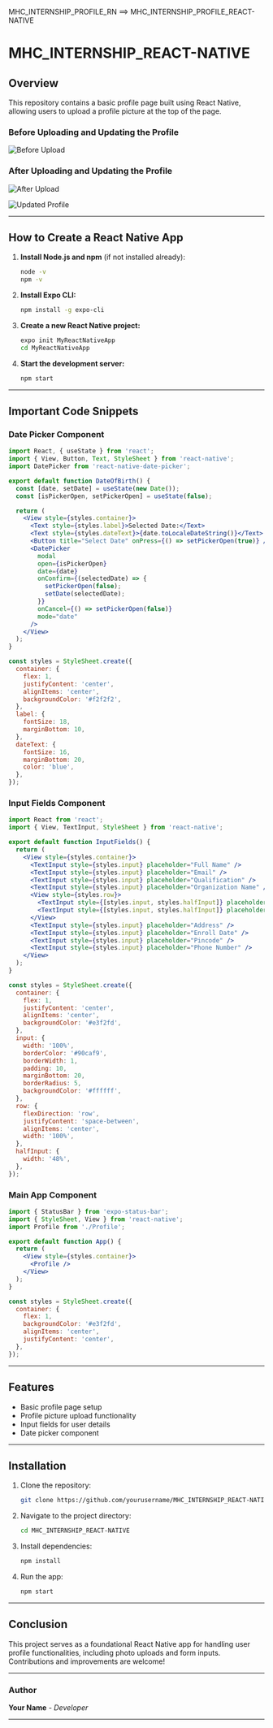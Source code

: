 MHC_INTERNSHIP_PROFILE_RN ==> MHC_INTERNSHIP_PROFILE_REACT-NATIVE

# MHC_INTERNSHIP_REACT-NATIVE

## Overview
This repository contains a basic profile page built using React Native, allowing users to upload a profile picture at the top of the page.

### Before Uploading and Updating the Profile
![Before Upload](https://github.com/user-attachments/assets/bf61a42f-e7f7-4bd0-9c9d-0e0244ecf924)

### After Uploading and Updating the Profile
![After Upload](https://github.com/user-attachments/assets/41bbfe7d-e6cb-4aea-9507-a3707734edf1)

![Updated Profile](https://github.com/user-attachments/assets/92f247f5-3f6a-45a3-9e5d-38d9e6c231a6)

---

## How to Create a React Native App

1. **Install Node.js and npm** (if not installed already):
   ```sh
   node -v
   npm -v
   ```

2. **Install Expo CLI:**
   ```sh
   npm install -g expo-cli
   ```

3. **Create a new React Native project:**
   ```sh
   expo init MyReactNativeApp
   cd MyReactNativeApp
   ```

4. **Start the development server:**
   ```sh
   npm start
   ```

---

## Important Code Snippets

### Date Picker Component
```jsx
import React, { useState } from 'react';
import { View, Button, Text, StyleSheet } from 'react-native';
import DatePicker from 'react-native-date-picker';

export default function DateOfBirth() {
  const [date, setDate] = useState(new Date());
  const [isPickerOpen, setPickerOpen] = useState(false);

  return (
    <View style={styles.container}>
      <Text style={styles.label}>Selected Date:</Text>
      <Text style={styles.dateText}>{date.toLocaleDateString()}</Text>
      <Button title="Select Date" onPress={() => setPickerOpen(true)} />
      <DatePicker
        modal
        open={isPickerOpen}
        date={date}
        onConfirm={(selectedDate) => {
          setPickerOpen(false);
          setDate(selectedDate);
        }}
        onCancel={() => setPickerOpen(false)}
        mode="date"
      />
    </View>
  );
}

const styles = StyleSheet.create({
  container: {
    flex: 1,
    justifyContent: 'center',
    alignItems: 'center',
    backgroundColor: '#f2f2f2',
  },
  label: {
    fontSize: 18,
    marginBottom: 10,
  },
  dateText: {
    fontSize: 16,
    marginBottom: 20,
    color: 'blue',
  },
});
```

### Input Fields Component
```jsx
import React from 'react';
import { View, TextInput, StyleSheet } from 'react-native';

export default function InputFields() {
  return (
    <View style={styles.container}>
      <TextInput style={styles.input} placeholder="Full Name" />
      <TextInput style={styles.input} placeholder="Email" />
      <TextInput style={styles.input} placeholder="Qualification" />
      <TextInput style={styles.input} placeholder="Organization Name" />
      <View style={styles.row}>
        <TextInput style={[styles.input, styles.halfInput]} placeholder="Gender" />
        <TextInput style={[styles.input, styles.halfInput]} placeholder="DOB" />
      </View>
      <TextInput style={styles.input} placeholder="Address" />
      <TextInput style={styles.input} placeholder="Enroll Date" />
      <TextInput style={styles.input} placeholder="Pincode" />
      <TextInput style={styles.input} placeholder="Phone Number" />
    </View>
  );
}

const styles = StyleSheet.create({
  container: {
    flex: 1,
    justifyContent: 'center',
    alignItems: 'center',
    backgroundColor: '#e3f2fd',
  },
  input: {
    width: '100%',
    borderColor: '#90caf9',
    borderWidth: 1,
    padding: 10,
    marginBottom: 20,
    borderRadius: 5,
    backgroundColor: '#ffffff',
  },
  row: {
    flexDirection: 'row',
    justifyContent: 'space-between',
    alignItems: 'center',
    width: '100%',
  },
  halfInput: {
    width: '48%',
  },
});
```

### Main App Component
```jsx
import { StatusBar } from 'expo-status-bar';
import { StyleSheet, View } from 'react-native';
import Profile from './Profile';

export default function App() {
  return (
    <View style={styles.container}>
      <Profile />
    </View>
  );
}

const styles = StyleSheet.create({
  container: {
    flex: 1,
    backgroundColor: '#e3f2fd',
    alignItems: 'center',
    justifyContent: 'center',
  },
});
```

---

## Features
- Basic profile page setup
- Profile picture upload functionality
- Input fields for user details
- Date picker component

---

## Installation
1. Clone the repository:
   ```sh
   git clone https://github.com/yourusername/MHC_INTERNSHIP_REACT-NATIVE.git
   ```
2. Navigate to the project directory:
   ```sh
   cd MHC_INTERNSHIP_REACT-NATIVE
   ```
3. Install dependencies:
   ```sh
   npm install
   ```
4. Run the app:
   ```sh
   npm start
   ```

---

## Conclusion
This project serves as a foundational React Native app for handling user profile functionalities, including photo uploads and form inputs. Contributions and improvements are welcome!

---

### Author
**Your Name** - *Developer*

---

